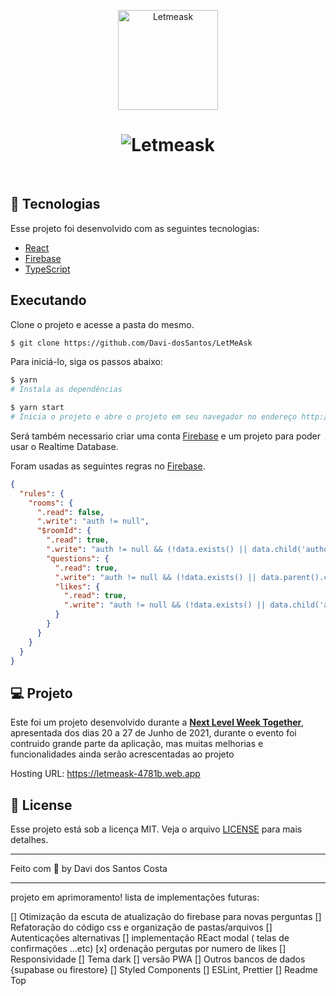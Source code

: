 <p align="center">
  <img alt="Letmeask" src=".github/logo.svg" width="160px">
</p>

<h1 align="center">
    <img alt="Letmeask" src=".github/cover.svg" />
</h1>

<br>

## 🧪 Tecnologias

Esse projeto foi desenvolvido com as seguintes tecnologias:

- [React](https://reactjs.org)
- [Firebase](https://firebase.google.com/)
- [TypeScript](https://www.typescriptlang.org/)

## Executando

Clone o projeto e acesse a pasta do mesmo.

```bash
$ git clone https://github.com/Davi-dosSantos/LetMeAsk
```

Para iniciá-lo, siga os passos abaixo:
```bash
$ yarn
# Instala as dependências

$ yarn start
# Inicia o projeto e abre o projeto em seu navegador no endereço http://localhost:3000
```
Será também necessario criar uma conta [Firebase](https://firebase.google.com/) e um projeto para poder usar o Realtime Database.

Foram usadas as seguintes regras no [Firebase](https://firebase.google.com/).
```json
{
  "rules": {
    "rooms": {
      ".read": false,
      ".write": "auth != null",
      "$roomId": {
        ".read": true,
        ".write": "auth != null && (!data.exists() || data.child('authorId').val() == auth.uid)",
        "questions": {
          ".read": true,
          ".write": "auth != null && (!data.exists() || data.parent().child('authorId').val() == auth.uid)",
          "likes": {
            ".read": true,
            ".write": "auth != null && (!data.exists() || data.child('authorId').val() == auth.uid)",  
          }
        }
      }
    }
  }
}
```

## 💻 Projeto

  Este foi um projeto desenvolvido durante a **[Next Level Week Together](https://nextlevelweek.com/)**, apresentada dos dias 20 a 27 de Junho de 2021, durante o evento foi contruido grande parte da aplicação, mas muitas melhorias e funcionalidades ainda serão acrescentadas ao projeto 

  Hosting URL: https://letmeask-4781b.web.app

## 📝 License

Esse projeto está sob a licença MIT. Veja o arquivo [LICENSE](LICENSE.md) para mais detalhes.

---

Feito com 💜 by Davi dos Santos Costa 

---

projeto em aprimoramento!
lista de implementações futuras: 

[] Otimização da escuta de atualização do firebase para novas perguntas
[] Refatoração do código css e organização de pastas/arquivos
[] Autenticações alternativas
[] implementação REact modal ( telas de confirmações ...etc)
[x] ordenação pergutas por numero de likes
[] Responsividade
[] Tema dark
[] versão PWA
[] Outros bancos de dados {supabase ou firestore} 
[] Styled Components
[] ESLint, Prettier
[] Readme Top
 